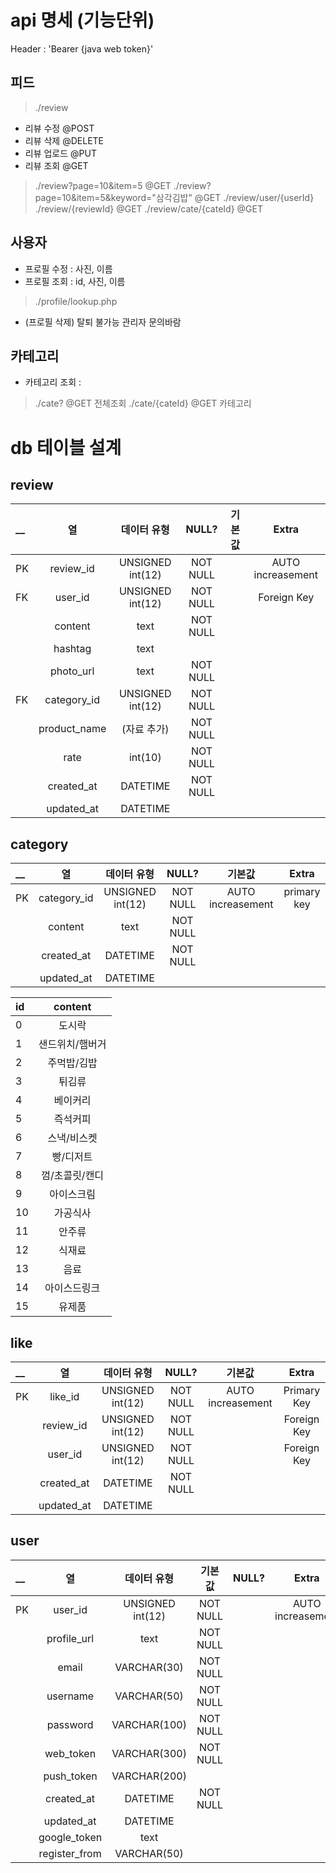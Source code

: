 # api 명세 (기능단위)
Header : 'Bearer {java web token}'

## 피드
> ./review
- 리뷰 수정 @POST
- 리뷰 삭제 @DELETE
- 리뷰 업로드 @PUT
- 리뷰 조회 @GET
> ./review?page=10&item=5  @GET
> ./review?page=10&item=5&keyword="삼각김밥" @GET
> ./review/user/{userId}
> ./review/{reviewId} @GET
> ./review/cate/{cateId} @GET

## 사용자
- 프로필 수정 : 사진, 이름
- 프로필 조회 : id, 사진, 이름
> ./profile/lookup.php
- (프로필 삭제) 탈퇴 불가능 관리자 문의바람

## 카테고리
- 카테고리 조회 :
> ./cate? @GET 전체조회
> ./cate/{cateId} @GET 카테고리















# db 테이블 설계
## review
__     |열         |데이터 유형         |NULL?    |기본값    |Extra                     |
|:-----|:----------:|:----------------:|:-------:|:-------:|:------------------------:|
|PK    |review_id   | UNSIGNED int(12) |NOT NULL |         |AUTO increasement     |
|FK    |user_id     | UNSIGNED int(12) |NOT NULL |         | Foreign Key        |
|      |content     | text             |NOT NULL |         |         |
|      |hashtag     | text             |         |         |         |
|      |photo_url   | text             |NOT NULL |         |         |
|FK    |category_id | UNSIGNED int(12) |NOT NULL |         |         |
|      |product_name| (자료 추가)        |NOT NULL |         |         |
|      |rate        | int(10)          |NOT NULL |         |         |
|      |created_at  | DATETIME         |NOT NULL |         |         |
|      |updated_at  | DATETIME         |         |         |         |

## category
__     |열         |데이터 유형          |NULL?   |기본값    |Extra                     |
|:-----|:---------:|:----------------:|:-------:|:-------:|:------------------------:|
|PK    |category_id| UNSIGNED int(12) |NOT NULL | AUTO increasement | primary key    |
|      |content    | text		    |NOT NULL |         |                          |
|      |created_at | DATETIME         |NOT NULL |         |                          |
|      |updated_at | DATETIME         |         |         |                           |  


id | content
|:--------|:--------:|
| 0 | 도시락 |
| 1 | 샌드위치/햄버거 |
| 2 | 주먹밥/김밥 |
| 3 | 튀김류 |
| 4 | 베이커리 |
| 5 | 즉석커피 |
| 6 | 스낵/비스켓 |
| 7 | 빵/디저트 |
| 8 | 껌/초콜릿/캔디 |
| 9 | 아이스크림 |
| 10 | 가공식사 |
| 11 | 안주류 |
| 12 | 식재료 |
| 13 | 음료 |
| 14 | 아이스드링크 |
| 15 | 유제품 |

## like
__     |열         |데이터 유형          |NULL?    |  기본값   |Extra                     |
|:-----|:---------:|:----------------:|:-------:|:-------:|:------------------------:|
|PK    |like_id    | UNSIGNED int(12) |NOT NULL |AUTO increasement | Primary Key        |
|      |review_id  | UNSIGNED int(12) |NOT NULL |         | Foreign Key        |
|      |user_id    | UNSIGNED int(12) |NOT NULL |         | Foreign Key       |
|      |created_at | DATETIME         |NOT NULL |         |         |
|      |updated_at | DATETIME         |         |         |         |










## user

__     |열         |데이터 유형|기본값    |NULL?    |Extra    |
|:-----|:---------:|:----------------:|:-------:|:-------:|:------------------------:|
|PK    |user_id    | UNSIGNED int(12) |NOT NULL |         | AUTO increasement        |
|      |profile_url| text             |NOT NULL |         |                          |
|      |email      | VARCHAR(30)      |NOT NULL |         |         |
|      |username   | VARCHAR(50)      |NOT NULL |         |         |
|      |password   | VARCHAR(100)     |NOT NULL |         |         |
|      |web_token  | VARCHAR(300)     |NOT NULL |         |         |
|      |push_token | VARCHAR(200)     |         |         |         |
|      |created_at | DATETIME         |NOT NULL |         |         |
|      |updated_at | DATETIME         |         |         |         |
|      |google_token| text            |         |         |         |
|      |register_from| VARCHAR(50) ||||

